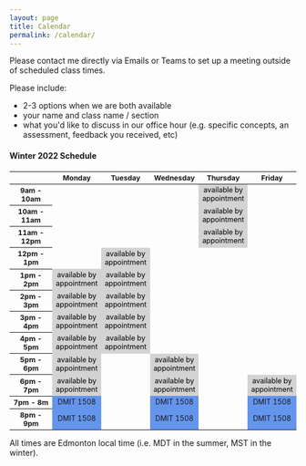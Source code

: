 ```yaml
---
layout: page
title: Calendar
permalink: /calendar/
---
```


Please contact me directly via Emails or Teams to set up a meeting outside of scheduled class times.

Please include:
* 2-3 options when we are both available
* your name and class name / section
* what you'd like to discuss in our office hour (e.g. specific concepts, an assessment, feedback you received, etc)

#### Winter 2022 Schedule ####

<html>
  <style>
    table {font-size: 12.4px; text-align:center;}
    .row-header {width : 80px;}
    .col-header {text-align:center;}
    .appointment {color: black; background-color:#d3d3d3;}
    .dmit1508 { background-color:#6495ed;}
    .anap1525 {background-color:#ed6495;}
    .dmit2028 {background-color:#bc64ed;}
    .comp1017 { background-color:#95ed64;}
  </style>
 <table>
  <thead>
    <tr>
      <th class = "row-header"></th>
      <th class = "col-header">Monday</th>
      <th class = "col-header">Tuesday</th>
      <th class = "col-header">Wednesday</th>
      <th class = "col-header">Thursday</th>
      <th class = "col-header">Friday</th>
    </tr>
  </thead>
  <tbody>
    <tr>
      <th>9am - 10am</th>
      <td></td>
      <td></td>
      <td></td>
      <td class="appointment">available by appointment</td>
      <td></td>
    </tr>
    <tr>
      <th>10am - 11am</th>
      <td></td>
      <td></td>
      <td></td>
      <td class="appointment">available by appointment</td>
      <td></td>
    </tr>
    <tr>
      <th>11am - 12pm</th>
      <td></td>
      <td></td>
      <td></td>
      <td class="appointment">available by appointment</td>
      <td></td>
    </tr>
    <tr>
      <th>12pm - 1pm</th>
      <td></td>
      <td class="appointment">available by appointment</td>
      <td></td>
      <td></td>
      <td></td>
    </tr>
    <tr>
      <th>1pm - 2pm</th>
      <td class="appointment">available by appointment</td>
      <td class="appointment">available by appointment</td>
      <td></td>
      <td></td>
      <td></td>
    </tr>
      <tr>
      <th>2pm - 3pm</th>
      <td class="appointment">available by appointment</td>
      <td class="appointment">available by appointment</td>
      <td></td>
      <td></td>
      <td></td>
    </tr>
      <tr>
      <th>3pm - 4pm</th>
      <td class="appointment">available by appointment</td>
      <td class="appointment">available by appointment</td>
      <td></td>
      <td></td>
      <td></td>
    </tr>
      <tr>
      <th>4pm - 5pm</th>
      <td class="appointment">available by appointment</td>
      <td class="appointment">available by appointment</td>
      <td></td>
      <td></td>
      <td></td>
    </tr>
      <tr>
      <th>5pm - 6pm</th>
      <td class="appointment">available by appointment</td>
      <td></td>
      <td class="appointment">available by appointment</td>
      <td></td>
      <td></td>
    </tr>
      <tr>
      <th>6pm - 7pm</th>
      <td class="appointment">available by appointment</td>
      <td></td>
      <td class="appointment">available by appointment</td>
      <td></td>
      <td class="appointment">available by appointment</td>
    </tr>
    <tr>
      <th>7pm - 8m</th>
      <td class="dmit1508">DMIT 1508</td>
      <td></td>
      <td class="dmit1508">DMIT 1508</td>
      <td></td>
      <td class="dmit1508">DMIT 1508</td>
    </tr>
    <tr>
      <th>8pm - 9pm</th>
      <td class="dmit1508">DMIT 1508</td>
      <td></td>
      <td class="dmit1508">DMIT 1508</td>
      <td></td>
      <td class="dmit1508">DMIT 1508</td>
    </tr>
  </tbody>
</table>
</html>

All times are Edmonton local time (i.e. MDT in the summer, MST in the winter).
